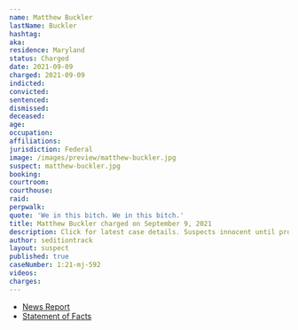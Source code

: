 ```yaml
---
name: Matthew Buckler
lastName: Buckler
hashtag:
aka:
residence: Maryland
status: Charged
date: 2021-09-09
charged: 2021-09-09
indicted:
convicted:
sentenced:
dismissed:
deceased:
age:
occupation:
affiliations:
jurisdiction: Federal
image: /images/preview/matthew-buckler.jpg
suspect: matthew-buckler.jpg
booking:
courtroom:
courthouse:
raid:
perpwalk:
quote: 'We in this bitch. We in this bitch.'
title: Matthew Buckler charged on September 9, 2021
description: Click for latest case details. Suspects innocent until proven guilty.
author: seditiontrack
layout: suspect
published: true
caseNumber: 1:21-mj-592
videos:
charges:
---
```

- [News Report](https://www.newsweek.com/alleged-capitol-rioter-caught-snapchat-maps-after-tipster-sent-screenshots-fbi-1631259)
- [Statement of Facts](https://www.justice.gov/usao-dc/case-multi-defendant/file/1434576/download)
